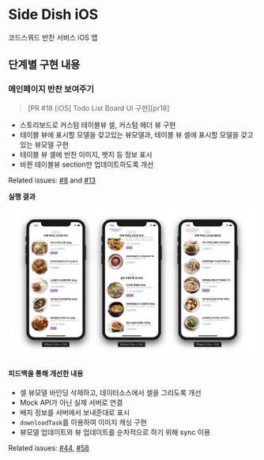 # Side Dish iOS

코드스쿼드 반찬 서비스 iOS 앱

## 단계별 구현 내용

### 메인페이지 반찬 보여주기

> [PR #18 [iOS] Todo List Board UI 구현][pr18]

* 스토리보드로 커스텀 테이블뷰 셀, 커스텀 헤더 뷰 구현
* 테이블 뷰에 표시할 모델을 갖고있는 뷰모델과, 테이블 뷰 셀에 표시할 모델을 갖고있는 뷰모델 구현
* 테이블 뷰 셀에 반찬 이미지, 뱃지 등 정보 표시
* 바뀐 테이블뷰 section만 업데이트하도록 개선

Related issues: [#8][issue8] and [#13][issue13]

**실행 결과**

![result1](result1.png)


#### 피드백을 통해 개선한 내용

* 셀 뷰모델 바인딩 삭제하고, 데이터소스에서 셀을 그리도록 개선
* Mock API가 아닌 실제 서버로 연결
* 배지 정보를 서버에서 보내준대로 표시
* `downloadTask`를 이용하여 이미지 캐싱 구현
* 뷰모델 업데이트와 뷰 업데이트를 순차적으로 하기 위해 sync 이용

Related issues: [#44][issue44], [#58][issue58]


[issue8]: https://github.com/codesquad-member-2020/sidedish-12/issues/8
[issue13]: https://github.com/codesquad-member-2020/sidedish-12/issues/13
[issue44]: https://github.com/codesquad-member-2020/sidedish-12/issues/44
[issue58]: https://github.com/codesquad-member-2020/sidedish-12/issues/58



